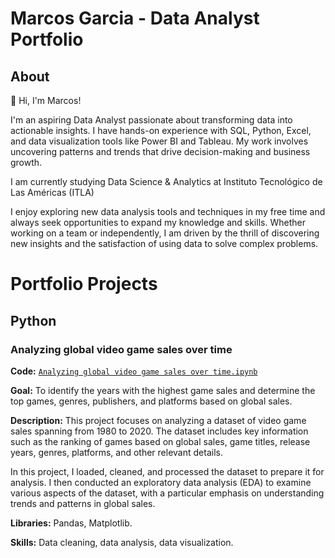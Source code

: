 # Marcos Garcia - Data Analyst Portfolio
## About

👋 Hi, I'm Marcos!

I'm an aspiring Data Analyst passionate about transforming data into actionable insights. I have hands-on experience with SQL, Python, Excel, and data visualization tools like Power BI and Tableau. My work involves uncovering patterns and trends that drive decision-making and business growth.

I am currently studying Data Science & Analytics at Instituto Tecnológico de Las Américas (ITLA)

I enjoy exploring new data analysis tools and techniques in my free time and always seek opportunities to expand my knowledge and skills. Whether working on a team or independently, I am driven by the thrill of discovering new insights and the satisfaction of using data to solve complex problems.

# Portfolio Projects
## Python

### Analyzing global video game sales over time
**Code:** [`Analyzing global video game sales over time.ipynb`](https://github.com/Fuegillo/Portofio-Projects-/blob/main/Video%20Games%20sales%20analysis.ipynb)

**Goal:** To identify the years with the highest game sales and determine the top games, genres, publishers, and platforms based on global sales.

**Description:** This project focuses on analyzing a dataset of video game sales spanning from 1980 to 2020. The dataset includes key information such as the ranking of games based on global sales, game titles, release years, genres, platforms, and other relevant details.

In this project, I loaded, cleaned, and processed the dataset to prepare it for analysis. I then conducted an exploratory data analysis (EDA) to examine various aspects of the dataset, with a particular emphasis on understanding trends and patterns in global sales.

**Libraries:** Pandas, Matplotlib.

**Skills:** Data cleaning, data analysis, data visualization.
